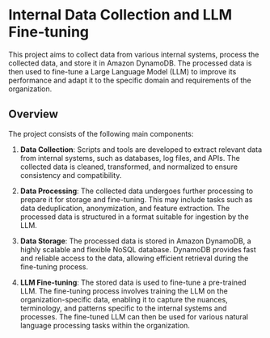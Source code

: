 # Internal Data Collection and LLM Fine-tuning

This project aims to collect data from various internal systems, process the collected data, and store it in Amazon DynamoDB. The processed data is then used to fine-tune a Large Language Model (LLM) to improve its performance and adapt it to the specific domain and requirements of the organization.

## Overview

The project consists of the following main components:

1. **Data Collection**: Scripts and tools are developed to extract relevant data from internal systems, such as databases, log files, and APIs. The collected data is cleaned, transformed, and normalized to ensure consistency and compatibility.

2. **Data Processing**: The collected data undergoes further processing to prepare it for storage and fine-tuning. This may include tasks such as data deduplication, anonymization, and feature extraction. The processed data is structured in a format suitable for ingestion by the LLM.

3. **Data Storage**: The processed data is stored in Amazon DynamoDB, a highly scalable and flexible NoSQL database. DynamoDB provides fast and reliable access to the data, allowing efficient retrieval during the fine-tuning process.

4. **LLM Fine-tuning**: The stored data is used to fine-tune a pre-trained LLM. The fine-tuning process involves training the LLM on the organization-specific data, enabling it to capture the nuances, terminology, and patterns specific to the internal systems and processes. The fine-tuned LLM can then be used for various natural language processing tasks within the organization.

